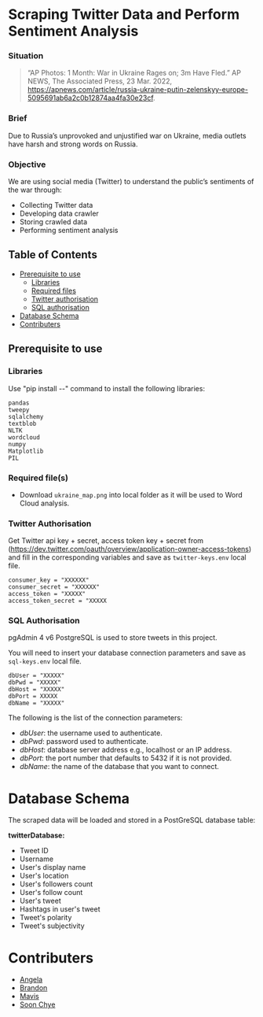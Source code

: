 # Scraping Twitter Data and Perform Sentiment Analysis
### Situation
> “AP Photos: 1 Month: War in Ukraine Rages on; 3m Have Fled.” AP NEWS, The Associated Press, 23 Mar. 2022, https://apnews.com/article/russia-ukraine-putin-zelenskyy-europe-5095691ab6a2c0b12874aa4fa30e23cf. 

### Brief
Due to Russia’s unprovoked and unjustified war on Ukraine, media outlets have harsh and strong words on Russia. 

### Objective
We are using social media (Twitter) to understand the public’s sentiments of the war through: 
- Collecting Twitter data
- Developing data crawler
- Storing crawled data
- Performing sentiment analysis

## Table of Contents
- [Prerequisite to use](#prerequisite-to-use)
  - [Libraries](#libraries)
  - [Required files](#required-files)
  - [Twitter authorisation](#twitter-authorisation)
  - [SQL authorisation](#sql-authorisation)
- [Database Schema](#database-schema)
- [Contributers](#contributers)

## Prerequisite to use
### Libraries
Use "pip install --" command to install the following libraries:

```
pandas
tweepy
sqlalchemy
textblob
NLTK
wordcloud
numpy
Matplotlib
PIL
```
### Required file(s)
- Download `ukraine_map.png` into local folder as it will be used to Word Cloud analysis.
### Twitter Authorisation
Get Twitter api key + secret, access token key + secret from (https://dev.twitter.com/oauth/overview/application-owner-access-tokens) and fill in the corresponding variables and save as `twitter-keys.env` local file.
```
consumer_key = "XXXXXX"
consumer_secret = "XXXXXX"
access_token = "XXXXX"
access_token_secret = "XXXXX
```
### SQL Authorisation
pgAdmin 4 v6 PostgreSQL is used to store tweets in this project.

You will need to insert your database connection parameters and save as `sql-keys.env` local file.

```
dbUser = "XXXXX"
dbPwd = "XXXXX" 
dbHost = "XXXXX"
dbPort = XXXXX
dbName = "XXXXX"
```
The following is the list of the connection parameters:
- *dbUser*: the username used to authenticate.
- *dbPwd*: password used to authenticate.
- *dbHost*: database server address e.g., localhost or an IP address.
- *dbPort*: the port number that defaults to 5432 if it is not provided.
- *dbName*: the name of the database that you want to connect.

# Database Schema
The scraped data will be loaded and stored in a PostGreSQL database table:

**twitterDatabase:**
- Tweet ID
- Username
- User's display name
- User's location
- User's followers count
- User's follow count
- User's tweet
- Hashtags in user's tweet
- Tweet's polarity
- Tweet's subjectivity

# Contributers

- [Angela](https://www.linkedin.com/in/angela-poh-a7553098/)
- [Brandon](https://www.linkedin.com/in/jinheng-lim/)
- [Mavis](https://www.linkedin.com/in/mavis-luo-3a5b76192/)
- [Soon Chye](https://www.linkedin.com/in/lim-soonchye/)
